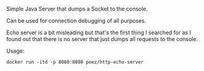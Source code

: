 Simple Java Server that dumps a Socket to the console.

Can be used for connection debugging of all purposes.

Echo server is a bit misleading but that's the first thing I searched for as I found out that there is no server that just dumps all requests to the console.


Usage:

    docker run -itd -p 8080:8080 peez/http-echo-server